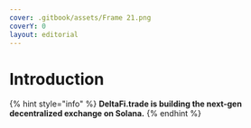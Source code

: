 ```yaml
---
cover: .gitbook/assets/Frame 21.png
coverY: 0
layout: editorial
---
```


# Introduction

{% hint style="info" %}
**DeltaFi.trade is building the next-gen decentralized exchange on Solana.**
{% endhint %}
